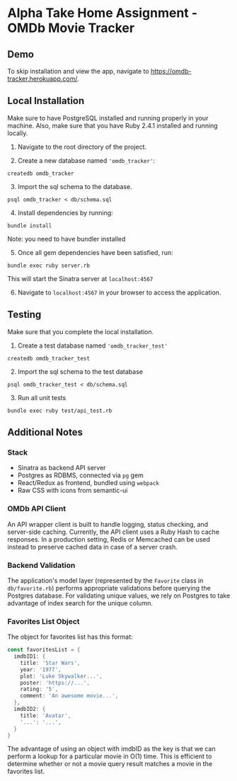 # Alpha Take Home Assignment - OMDb Movie Tracker

## Demo
To skip installation and view the app, navigate to https://omdb-tracker.herokuapp.com/.

## Local Installation
Make sure to have PostgreSQL installed and running properly in your machine. Also, make sure that you have Ruby 2.4.1 installed and running locally.

1. Navigate to the root directory of the project.

2. Create a new database named `'omdb_tracker'`:

```
createdb omdb_tracker
```

3. Import the sql schema to the database.

```
psql omdb_tracker < db/schema.sql
```

4. Install dependencies by running:

```
bundle install
```

Note: you need to have bundler installed

5. Once all gem dependencies have been satisfied, run:

```
bundle exec ruby server.rb
```

This will start the Sinatra server at `localhost:4567`

6. Navigate to `localhost:4567` in your browser to access the application.

## Testing
Make sure that you complete the local installation.

1. Create a test database named `'omdb_tracker_test'`
```
createdb omdb_tracker_test
```

2. Import the sql schema to the test database
```
psql omdb_tracker_test < db/schema.sql
```

3. Run all unit tests
```
bundle exec ruby test/api_test.rb
```

## Additional Notes
### Stack
- Sinatra as backend API server
- Postgres as RDBMS, connected via `pg` gem
- React/Redux as frontend, bundled using `webpack`
- Raw CSS with icons from semantic-ui

### OMDb API Client
An API wrapper client is built to handle logging, status checking, and server-side caching. Currently, the API client uses a Ruby Hash to cache responses. In a production setting, Redis or Memcached can be used instead to preserve cached data in case of a server crash.

### Backend Validation
The application's model layer (represented by the `Favorite` class in `db/favorite.rb`) performs appropriate validations before querying the Postgres database. For validating unique values, we rely on Postgres to take advantage of index search for the unique column.

### Favorites List Object
The object for favorites list has this format:

```go
const favoritesList = {
  imdbID1: {
    title: 'Star Wars',
    year: '1977',
    plot: 'Luke Skywalker...',
    poster: 'https://...',
    rating: '5',
    comment: 'An awesome movie...',
  },
  imdbID2: {
    title: 'Avatar',
    '...': '...',
  }
}
```

The advantage of using an object with imdbID as the key is that we can perform a lookup for a particular movie in O(1) time. This is efficient to determine whether or not a movie query result matches a movie in the favorites list.